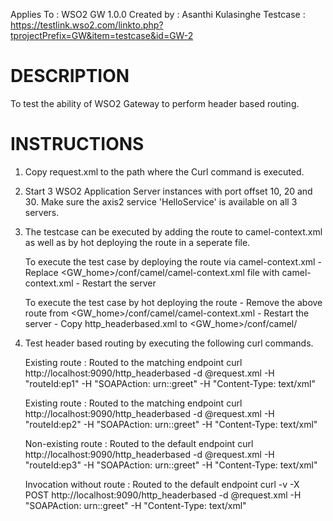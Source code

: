 Applies To	: WSO2 GW 1.0.0
Created by	: Asanthi Kulasinghe
Testcase	: https://testlink.wso2.com/linkto.php?tprojectPrefix=GW&item=testcase&id=GW-2

DESCRIPTION
===========

To test the ability of WSO2 Gateway to perform header based routing.


INSTRUCTIONS
============

1. Copy request.xml to the path where the Curl command is executed.

2. Start 3 WSO2 Application Server instances with port offset 10, 20 and 30. Make sure the axis2 service 'HelloService' is available on all 3 servers.

3. The testcase can be executed by adding the route to camel-context.xml as well as by hot deploying the route in a seperate file.

	To execute the test case by deploying the route via camel-context.xml
	   - Replace <GW_home>/conf/camel/camel-context.xml file with camel-context.xml
	   - Restart the server
	   
	To execute the test case by hot deploying the route
	   - Remove the above route from <GW_home>/conf/camel/camel-context.xml
	   - Restart the server 
	   - Copy http_headerbased.xml to <GW_home>/conf/camel/ 
	  
4. Test header based routing by executing the following curl commands.

	
	Existing route : Routed to the matching endpoint
		curl http://localhost:9090/http_headerbased  -d @request.xml -H "routeId:ep1" -H "SOAPAction: urn::greet" -H "Content-Type: text/xml"

 	Existing route : Routed to the matching endpoint
		curl http://localhost:9090/http_headerbased  -d @request.xml -H "routeId:ep2" -H "SOAPAction: urn::greet" -H "Content-Type: text/xml"

 	Non-existing route : Routed to the default endpoint
		curl http://localhost:9090/http_headerbased  -d @request.xml -H "routeId:ep3" -H "SOAPAction: urn::greet" -H "Content-Type: text/xml"

	Invocation without route : Routed to the default endpoint
		curl -v -X POST http://localhost:9090/http_headerbased  -d @request.xml  -H "SOAPAction: urn::greet" -H "Content-Type: text/xml"

